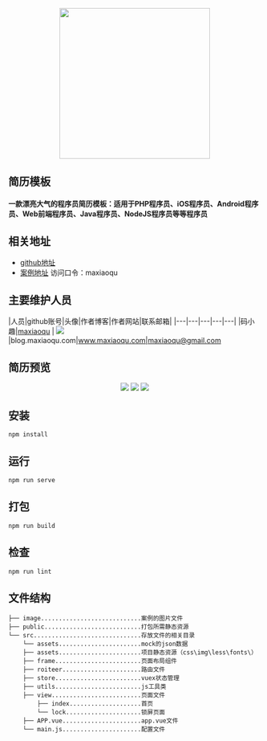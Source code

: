 <p align="center">
    <a href="http://www.maxiaoqu.com/">
        <img width="300" src="http://www.maxiaoqu.com/maxiaoqu.png">
    </a>
</p>

<h2>
    简历模板
    <h4>一款漂亮大气的程序员简历模板：适用于PHP程序员、iOS程序员、Android程序员、Web前端程序员、Java程序员、NodeJS程序员等等程序员</h4>
</h2>

## 相关地址
- [github地址](https://github.com/maxiaoqu/vue-resumeSample)
- [案例地址](http://example.maxiaoqu.com/jianli/)   访问口令：maxiaoqu

## 主要维护人员
|人员|github账号|头像|作者博客|作者网站|联系邮箱|
|---|---|---|---|---|
|码小趣|[maxiaoqu](https://github.com/maxiaoqu) |  ![](https://avatars1.githubusercontent.com/u/25891598?s=60&v=4)|blog.maxiaoqu.com|www.maxiaoqu.com|maxiaoqu@gmail.com

## 简历预览
<p align="center">
    <img src="https://github.com/maxiaoqu/vue-resumeSample/blob/master/image/demo1.png">
    <img src="https://github.com/maxiaoqu/vue-resumeSample/blob/master/image/demo2.png">
    <img src="https://github.com/maxiaoqu/vue-resumeSample/blob/master/image/demo3.png">
</p>

## 安装
```
npm install
```

## 运行
```
npm run serve
```

## 打包
```
npm run build
```

## 检查
```
npm run lint
```

## 文件结构
```shell
├── image............................案例的图片文件
├── public...........................打包所需静态资源
└── src..............................存放文件的相关目录
    └── assets.......................mock的json数据
    ├── assets.......................项目静态资源（css\img\less\fonts\）
    ├── frame........................页面布局组件
    ├── roiteer......................路由文件
    ├── store........................vuex状态管理
    ├── utils........................js工具类
    ├── view.........................页面文件
        ├── index....................首页
        └── lock.....................锁屏页面
    ├── APP.vue......................app.vue文件
    └── main.js......................配置文件
```